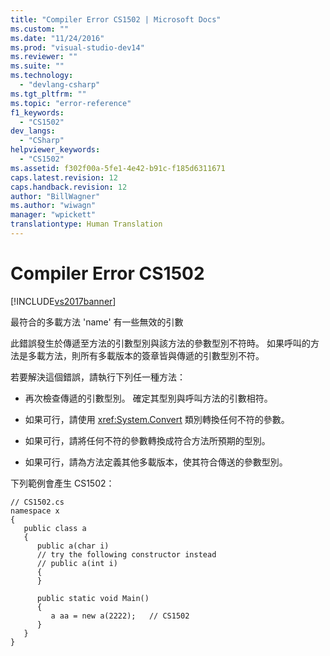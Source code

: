```yaml
---
title: "Compiler Error CS1502 | Microsoft Docs"
ms.custom: ""
ms.date: "11/24/2016"
ms.prod: "visual-studio-dev14"
ms.reviewer: ""
ms.suite: ""
ms.technology: 
  - "devlang-csharp"
ms.tgt_pltfrm: ""
ms.topic: "error-reference"
f1_keywords: 
  - "CS1502"
dev_langs: 
  - "CSharp"
helpviewer_keywords: 
  - "CS1502"
ms.assetid: f302f00a-5fe1-4e42-b91c-f185d6311671
caps.latest.revision: 12
caps.handback.revision: 12
author: "BillWagner"
ms.author: "wiwagn"
manager: "wpickett"
translationtype: Human Translation
---
```

# Compiler Error CS1502
[!INCLUDE[vs2017banner](../../../csharp/includes/vs2017banner.md)]

最符合的多載方法 'name' 有一些無效的引數  
  
 此錯誤發生於傳遞至方法的引數型別與該方法的參數型別不符時。  如果呼叫的方法是多載方法，則所有多載版本的簽章皆與傳遞的引數型別不符。  
  
 若要解決這個錯誤，請執行下列任一種方法：  
  
-   再次檢查傳遞的引數型別。  確定其型別與呼叫方法的引數相符。  
  
-   如果可行，請使用 <xref:System.Convert> 類別轉換任何不符的參數。  
  
-   如果可行，請將任何不符的參數轉換成符合方法所預期的型別。  
  
-   如果可行，請為方法定義其他多載版本，使其符合傳送的參數型別。  
  
 下列範例會產生 CS1502：  
  
```  
// CS1502.cs  
namespace x  
{  
   public class a  
   {  
      public a(char i)  
      // try the following constructor instead  
      // public a(int i)  
      {  
      }  
  
      public static void Main()  
      {  
         a aa = new a(2222);   // CS1502  
      }  
   }  
}  
```